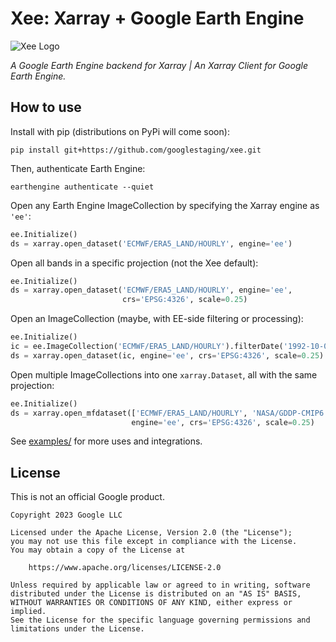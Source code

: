 
# Xee: Xarray + Google Earth Engine

![Xee Logo](g3docs/xee-logo.png)

_A Google Earth Engine backend for Xarray | An Xarray Client for Google Earth Engine._

## How to use

Install with pip (distributions on PyPi will come soon):

```shell
pip install git+https://github.com/googlestaging/xee.git
```

Then, authenticate Earth Engine: 

```shell
earthengine authenticate --quiet
```

Open any Earth Engine ImageCollection by specifying the Xarray engine as `'ee'`:

```python
ee.Initialize()
ds = xarray.open_dataset('ECMWF/ERA5_LAND/HOURLY', engine='ee')
```

Open all bands in a specific projection (not the Xee default):

```python
ee.Initialize()
ds = xarray.open_dataset('ECMWF/ERA5_LAND/HOURLY', engine='ee',
                         crs='EPSG:4326', scale=0.25)
```

Open an ImageCollection (maybe, with EE-side filtering or processing):

```python
ee.Initialize()
ic = ee.ImageCollection('ECMWF/ERA5_LAND/HOURLY').filterDate('1992-10-05', '1993-03-31')
ds = xarray.open_dataset(ic, engine='ee', crs='EPSG:4326', scale=0.25)
```

Open multiple ImageCollections into one `xarray.Dataset`, all with the same projection:

```python
ee.Initialize()
ds = xarray.open_mfdataset(['ECMWF/ERA5_LAND/HOURLY', 'NASA/GDDP-CMIP6'],
                           engine='ee', crs='EPSG:4326', scale=0.25)
```

See [examples/](examples/) for more uses and integrations.

## License

This is not an official Google product.

```
Copyright 2023 Google LLC

Licensed under the Apache License, Version 2.0 (the "License");
you may not use this file except in compliance with the License.
You may obtain a copy of the License at

    https://www.apache.org/licenses/LICENSE-2.0

Unless required by applicable law or agreed to in writing, software
distributed under the License is distributed on an "AS IS" BASIS,
WITHOUT WARRANTIES OR CONDITIONS OF ANY KIND, either express or implied.
See the License for the specific language governing permissions and
limitations under the License.
```